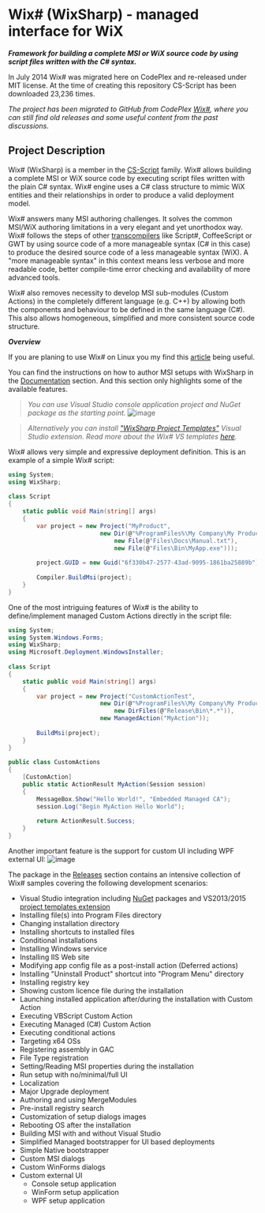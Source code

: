 <img align="right" src="https://download-codeplex.sec.s-msft.com/Download?ProjectName=wixsharp&DownloadId=872632&Build=21031" alt="" style="float:right">

# Wix# (WixSharp) - managed interface for WiX

**_Framework for building a complete MSI or WiX source code by using script files written with the C# syntax._**

In July 2014 Wix# was migrated here on CodePlex and re-released under MIT license.
At the time of creating this repository CS-Script has been downloaded 23,236 times.

_The project has been migrated to GitHub from CodePlex [Wix#](https://wixsharp.codeplex.com/), where you can still find old releases and some useful content from the past discussions._

## Project Description

Wix# (WixSharp) is a member in the [CS-Script](https://csscriptsource.codeplex.com/) family. Wix# allows building a complete MSI or WiX source code by executing script files written with 
the plain C# syntax. Wix# engine uses a C# class structure to mimic WiX entities and their relationships in order to produce a valid deployment model.

Wix# answers many MSI authoring challenges. It solves the common MSI/WiX authoring limitations in a very elegant and yet unorthodox way. Wix# follows the steps of other 
[transcompilers](http://en.wikipedia.org/wiki/Source-to-source_compiler) like Script#, CoffeeScript or GWT by using source code of a more manageable syntax (C# in this case) to produce 
the desired source code of a less manageable syntax (WiX). A "more manageable syntax" in this context means less verbose and more readable code, better compile-time error checking and 
availability of more advanced tools.

Wix# also removes necessity to develop MSI sub-modules (Custom Actions) in the completely different language (e.g. C++) by allowing both the components and behaviour to be defined in the 
same language (C#). This also allows homogeneous, simplified and more consistent source code structure.

**_Overview_**

If you are planing to use Wix# on Linux you my find this [article](https://wixsharp.codeplex.com/wikipage?title=Using%20WixSharp%20On%20Linux) being useful.

You can find the instructions on how to author MSI setups with WixSharp in the [Documentation](https://github.com/oleg-shilo/wixsharp/wiki) section. And this section only highlights 
some of the available features.

> _You can use Visual Studio console application project and NuGet package as the starting point._
![image](https://github.com/oleg-shilo/wixsharp/raw/master/Documentation/wiki_images/nuget.png)

> _Alternatively you can install ["WixSharp Project Templates"](https://visualstudiogallery.msdn.microsoft.com/4e093ce7-be66-40ed-ab16-61a1186c530e) Visual Studio extension. Read more 
about the Wix# VS templates [here](https://github.com/oleg-shilo/wixsharp/wiki/VS2013-%E2%80%93-2015-Templates)._

Wix# allows very simple and expressive deployment definition. This is an example of a simple Wix# script:
```C#
using System;
using WixSharp;
 
class Script
{
    static public void Main(string[] args)
    {
        var project = new Project("MyProduct",
                          new Dir(@"%ProgramFiles%\My Company\My Product",
                              new File(@"Files\Docs\Manual.txt"),
                              new File(@"Files\Bin\MyApp.exe")));
 
        project.GUID = new Guid("6f330b47-2577-43ad-9095-1861ba25889b");
 
        Compiler.BuildMsi(project);
    }
}
```
One of the most intriguing features of Wix# is the ability to define/implement managed Custom Actions directly in the script file:
```C#
using System;
using System.Windows.Forms;
using WixSharp;
using Microsoft.Deployment.WindowsInstaller;
 
class Script
{
    static public void Main(string[] args)
    {
        var project = new Project("CustomActionTest",
                          new Dir(@"%ProgramFiles%\My Company\My Product",
                              new DirFiles(@"Release\Bin\*.*")),
                          new ManagedAction("MyAction"));
 
        BuildMsi(project);
    }
}
 
public class CustomActions
{
    [CustomAction]
    public static ActionResult MyAction(Session session)
    {
        MessageBox.Show("Hello World!", "Embedded Managed CA");
        session.Log("Begin MyAction Hello World");
 
        return ActionResult.Success;
    }
}
``` 

Another important feature is the support for custom UI including WPF external UI:
![image](https://github.com/oleg-shilo/wixsharp/raw/master/Documentation/wiki_images/wpf_ui.png)

The package in the [Releases](https://github.com/oleg-shilo/wixsharp/releases) section contains an intensive collection of Wix# samples covering the following development scenarios:

* Visual Studio integration including [NuGet](https://www.nuget.org/packages/WixSharp/) packages and VS2013/2015 [project templates extension](https://visualstudiogallery.msdn.microsoft.com/4e093ce7-be66-40ed-ab16-61a1186c530e)
* Installing file(s) into Program Files directory
* Changing installation directory
* Installing shortcuts to installed files
* Conditional installations
* Installing Windows service
* Installing IIS Web site
* Modifying app config file as a post-install action (Deferred actions)
* Installing "Uninstall Product" shortcut into "Program Menu" directory
* Installing registry key
* Showing custom licence file during the installation
* Launching installed application after/during the installation with Custom Action
* Executing VBScript Custom Action
* Executing Managed (C#) Custom Action
* Executing conditional actions
* Targeting x64 OSs  
* Registering assembly in GAC
* File Type registration
* Setting/Reading MSI properties during the installation
* Run setup with no/minimal/full UI
* Localization
* Major Upgrade deployment
* Authoring and using MergeModules
* Pre-install registry search
* Customization of setup dialogs images
* Rebooting OS after the installation
* Building MSI with and without Visual Studio
* Simplified Managed bootstrapper for UI based deployments
* Simple Native bootstrapper
* Custom MSI dialogs
* Custom WinForms dialogs
* Custom external UI
  * Console setup application
  * WinForm setup application
  * WPF setup application